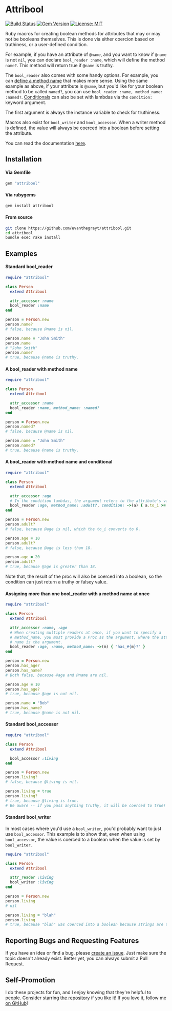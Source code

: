 # Attribool
[![Build Status](https://img.shields.io/endpoint.svg?url=https%3A%2F%2Factions-badge.atrox.dev%2Fevanthegrayt%2Fattribool%2Fbadge%3Fref%3Dmaster&style=flat)](https://actions-badge.atrox.dev/evanthegrayt/attribool/goto?ref=master)
[![Gem Version](https://badge.fury.io/rb/attribool.svg)](https://badge.fury.io/rb/attribool)
[![License: MIT](https://img.shields.io/badge/License-MIT-yellow.svg)](https://opensource.org/licenses/MIT)

Ruby macros for creating boolean methods for attributes that may or may not be
booleans themselves. This is done via either coercion based on truthiness, or a
user-defined condition.

For example, if you have an attribute of `@name`, and you want to know if
`@name` is not `nil`, you can declare `bool_reader :name`, which will define the
method `name?`. This method will return true if `@name` is truthy.

The `bool_reader` also comes with some handy options. For example, you can
[define a method name](#a-bool_reader-with-method-name) that makes
more sense. Using the same example as above, if your attribute is `@name`, but
you'd like for your boolean method to be called `named?`, you can use
`bool_reader :name, method_name: :named?`.
[Conditionals](#a-bool_reader-with-method-name-and-conditional) can also be set
with lambdas via the `condition:` keyword argument.

The first argument is always the instance variable to check for truthiness.

Macros also exist for `bool_writer` and `bool_accessor`. When a writer
method is defined, the value will always be coerced into a boolean before
setting the attribute.

You can read the documentation [here](https://evanthegrayt.github.io/attribool/).

## Installation
#### Via Gemfile
```ruby
gem "attribool"
```

#### Via rubygems
```sh
gem install attribool
```

#### From source
```sh
git clone https://github.com/evanthegrayt/attribool.git
cd attribool
bundle exec rake install
```

## Examples
#### Standard bool_reader
```ruby
require "attribool"

class Person
  extend Attribool

  attr_accessor :name
  bool_reader :name
end

person = Person.new
person.name?
# false, because @name is nil.

person.name = "John Smith"
person.name
# "John Smith"
person.name?
# true, because @name is truthy.
```

#### A bool_reader with method name
```ruby
require "attribool"

class Person
  extend Attribool

  attr_accessor :name
  bool_reader :name, method_name: :named?
end

person = Person.new
person.named?
# false, because @name is nil.

person.name = "John Smith"
person.named?
# true, because @name is truthy.
```

#### A bool_reader with method name and conditional
```ruby
require "attribool"

class Person
  extend Attribool

  attr_accessor :age
  # In the condition lambdas, the argument refers to the attribute's value.
  bool_reader :age, method_name: :adult?, condition: ->(a) { a.to_i >= 18 }
end

person = Person.new
person.adult?
# false, because @age is nil, which the to_i converts to 0.

person.age = 10
person.adult?
# false, because @age is less than 18.

person.age = 20
person.adult?
# true, because @age is greater than 18.
```

Note that, the result of the proc will also be coerced into a boolean, so the
condition can just return a truthy or falsey value.

#### Assigning more than one bool_reader with a method name at once
```ruby
require "attribool"

class Person
  extend Attribool

  attr_accessor :name, :age
  # When creating multiple readers at once, if you want to specify a
  # method_name, you must provide a Proc as the argument, where the attribute
  # name is the argument.
  bool_reader :age, :name, method_name: ->(m) { "has_#{m}?" }
end

person = Person.new
person.has_age?
person.has_name?
# Both false, because @age and @name are nil.

person.age = 10
person.has_age?
# true, because @age is not nil.

person.name = "Bob"
person.has_name?
# true, because @name is not nil.
```

#### Standard bool_accessor
```ruby
require "attribool"

class Person
  extend Attribool

  bool_accessor :living
end

person = Person.new
person.living?
# false, because @living is nil.

person.living = true
person.living?
# true, because @living is true.
# Be aware -- if you pass anything truthy, it will be coerced to true!
```

#### Standard bool_writer
In most cases where you'd use a `bool_writer`, you'd probably want to just use
`bool_accessor`. This example is to show that, even when using `bool_accessor`,
the value is coerced to a boolean when the value is set by `bool_writer`.
```ruby
require "attribool"

class Person
  extend Attribool

  attr_reader :living
  bool_writer :living
end

person = Person.new
person.living
# nil

person.living = "blah"
person.living
# true, because "blah" was coerced into a boolean because strings are truthy.
```

## Reporting Bugs and Requesting Features
If you have an idea or find a bug, please [create an
issue](https://github.com/evanthegrayt/attribool/issues/new). Just make sure
the topic doesn't already exist. Better yet, you can always submit a Pull
Request.

## Self-Promotion
I do these projects for fun, and I enjoy knowing that they're helpful to people.
Consider starring [the repository](https://github.com/evanthegrayt/attribool)
if you like it! If you love it, follow me [on
GitHub](https://github.com/evanthegrayt)!
